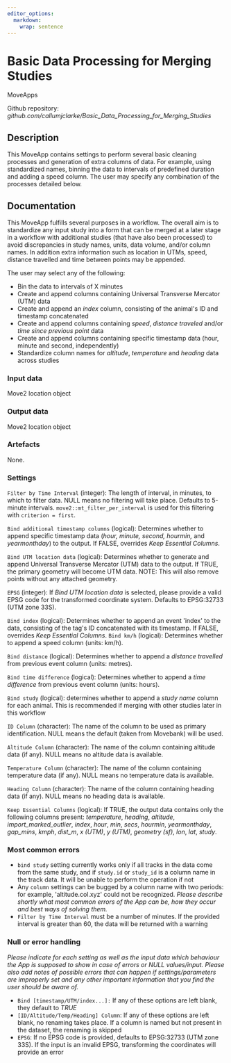 ```yaml
---
editor_options: 
  markdown: 
    wrap: sentence
---
```


# Basic Data Processing for Merging Studies

MoveApps

Github repository: *github.com/callumjclarke/Basic_Data_Processing_for_Merging_Studies*

## Description

This MoveApp contains settings to perform several basic cleaning processes and generation of extra columns of data.
For example, using standardized names, binning the data to intervals of predefined duration and adding a speed column.
The user may specify any combination of the processes detailed below.

## Documentation

This MoveApp fulfills several purposes in a workflow.
The overall aim is to standardize any input study into a form that can be merged at a later stage in a workflow with additional studies (that have also been processed) to avoid discrepancies in study names, units, data volume, and/or column names.
In addition extra information such as location in UTMs, speed, distance travelled and time between points may be appended.

The user may select any of the following:

-   Bin the data to intervals of X minutes
-   Create and append columns containing Universal Transverse Mercator (UTM) data
-   Create and append an *index* column, consisting of the animal's ID and timestamp concatenated
-   Create and append columns containing *speed*, *distance traveled* and/or *time since previous point* data
-   Create and append columns containing specific timestamp data (hour, minute and second, independently)
-   Standardize column names for *altitude*, *temperature* and *heading* data across studies

### Input data

Move2 location object

### Output data

Move2 location object

### Artefacts

None.

### Settings

`Filter by Time Interval` (integer): The length of interval, in minutes, to which to filter data.
NULL means no filtering will take place.
Defaults to 5-minute intervals.
`move2::mt_filter_per_interval` is used for this filtering with `criterion = first`.

`Bind additional timestamp columns` (logical): Determines whether to append specific timestamp data (*hour,* *minute,* *second,* *hourmin,* and *yearmonthday*) to the output.
If FALSE, overrides *Keep Essential Columns*.

`Bind UTM location data` (logical): Determines whether to generate and append Universal Transverse Mercator (UTM) data to the output.
If TRUE, the primary geometry will become UTM data.
NOTE: This will also remove points without any attached geometry.

`EPSG` (integer): If *Bind UTM location data* is selected, please provide a valid EPSG code for the transformed coordinate system.
Defaults to EPSG:32733 (UTM zone 33S).

`Bind index` (logical): Determines whether to append an event 'index' to the data, consisting of the tag's ID concatenated with its timestamp.
If FALSE, overrides *Keep Essential Columns*.
`Bind km/h` (logical): Determines whether to append a speed column (units: km/h).

`Bind distance` (logical): Determines whether to append a *distance travelled* from previous event column (units: metres).

`Bind time difference` (logical): Determines whether to append a *time difference* from previous event column (units: hours).

`Bind study` (logical): determines whether to append a *study name* column for each animal.
This is recommended if merging with other studies later in this workflow

`ID Column` (character): The name of the column to be used as primary identification.
NULL means the default (taken from Movebank) will be used.

`Altitude Column` (character): The name of the column containing altitude data (if any).
NULL means no altitude data is available.

`Temperature Column` (character): The name of the column containing temperature data (if any).
NULL means no temperature data is available.

`Heading Column` (character): The name of the column containing heading data (if any).
NULL means no heading data is available.

`Keep Essential Columns` (logical): If TRUE, the output data contains only the following columns present: *temperature*, *heading*, *altitude*, *import_marked_outlier*, *index*, *hour*, *min*, *secs*, *hourmin*, *yearmonthday*, *gap_mins*, *kmph*, *dist_m*, *x (UTM)*, *y (UTM)*, *geometry (sf)*, *lon*, *lat*, *study*.

### Most common errors

-   `bind study` setting currently works only if all tracks in the data come from the same study, and if `study.id` or `study_id` is a column name in the track data. It will be unable to perform the operation if not
-   Any `column` settings can be bugged by a column name with two periods: for example, 'altitude.col.xyz' could not be recognized. *Please describe shortly what most common errors of the App can be, how they occur and best ways of solving them.*
-   `Filter by Time Interval` must be a number of minutes. If the provided interval is greater than 60, the data will be returned with a warning

### Null or error handling

*Please indicate for each setting as well as the input data which behaviour the App is supposed to show in case of errors or NULL values/input. Please also add notes of possible errors that can happen if settings/parameters are improperly set and any other important information that you find the user should be aware of.*

-   `Bind [timestamp/UTM/index...]:` If any of these options are left blank, they default to *TRUE*
-   `[ID/Altitude/Temp/Heading] Column`: If any of these options are left blank, no renaming takes place. If a column is named but not present in the dataset, the renaming is skipped
-   `EPSG`: If no EPSG code is provided, defaults to EPSG:32733 (UTM zone 33S). If the input is an invalid EPSG, transforming the coordinates will provide an error
